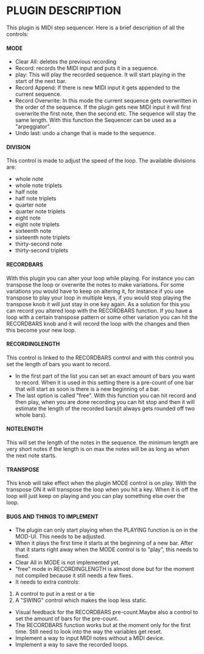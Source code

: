 # PLUGIN DESCRIPTION

This plugin is MIDI step sequencer. Here is a brief description of all the controls:

#### MODE
* Clear All: deletes the previous recording
* Record: records the MIDI input and puts it in a sequence.
* play: This will play the recorded sequence. It will start playing in the start of the next bar.
* Record Append: If there is new MIDI input it gets appended to the current sequence.
* Record Overwrite: In this mode the current sequence gets overwritten in the order of the sequence. If the plugin gets new MIDI input it will first overwrite the first note, then the second etc. The sequence will stay the same length. With this function the Sequencer can be used as a "arpeggiator".
* Undo last: undo a change that is made to the sequence.

#### DIVISION
 This control is made to adjust the speed of the loop. The available divisions are:
 * whole note
 * whole note triplets
 * half note
 * half note triplets
 * quarter note
 * quarter note triplets
 * eight note
 * eight note triplets
 * sixteenth note
 * sixteenth note triplets
 * thirty-second note
 * thirty-second triplets

#### RECORDBARS
With this plugin you can alter your loop while playing. For instance you can transpose the loop or overwrite the notes to make variations. For some variations you would have to keep on altering it, for instance if you use transpose to play your loop in multiple keys, if you would stop playing the transpose knob it will just stay in one key again. As a solution for this you can record you altered loop with the RECORDBARS function.
If you have a loop with a certain transpose pattern or some other variation you can hit the RECORDBARS knob and it will record the loop with the changes and then this become your new loop.

#### RECORDINGLENGTH
This control is linked to the RECORDBARS control and with this control you set the length of bars you want to record.
* In the first part of the list you can set an exact amount of bars you want to record. When it is used in this setting there is a pre-count of one bar that will start as soon is there is a new beginning of a bar.
* The last option is called "free". With this function you can hit record and then play, when you are done recording you can hit stop and then it will estimate the length of the recorded bars(it always gets rounded off two whole bars).

####  NOTELENGTH
This will set the length of the notes in the sequence. the minimum length are very short notes if the length is on max the notes will be as long as when the next note starts.

#### TRANSPOSE
This knob will take effect when the plugin MODE control is on play. With the transpose ON it will transpose the loop when you hit a key. When it is off the loop will just keep on playing and you can play something else over the loop.


#### BUGS AND THINGS TO IMPLEMENT
* The plugin can only start playing when the PLAYING function is on in the MOD-UI. This needs to be adjusted.
* When it plays the first time it starts at the beginning of a new bar. After that it starts right away when the MODE control is to "play", this needs to fixed. 
* Clear All in MODE is not implemented yet.
* "free" mode in RECORDINGLENGTH is almost done but for the moment not compiled because it still needs a few fixes.
* It needs to extra controls:
1. A control to put in a rest or a tie
2. A "SWING" control which makes the loop less static.
* Visual feedback for the RECORDBARS pre-count.Maybe also a control to set the amount of bars for the pre-count.
* The RECORDBARS function works but at the moment only for the first time. Still need to look into the way the variables get reset.
* Implement a way to input MIDI notes without a MIDI device.
* Implement a way to save the recorded loops.
